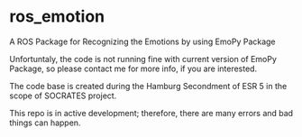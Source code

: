 # ros_emotion
A ROS Package for Recognizing the Emotions by using EmoPy Package

Unfortuntaly, the code is not running fine with current version of EmoPy Package, so please contact me for more info, if you are interested.  

The code base is created during the Hamburg Secondment of ESR 5 in the scope of SOCRATES project.

This repo is in active development; therefore, there are many errors and bad things can happen. 
